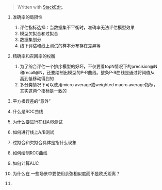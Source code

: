 


> Written with [StackEdit](https://stackedit.io/).

1. 准确率的局限性
	1. 评估指标选择：当数据集不平衡时，准确率无法评估模型效果
	2. 模型欠拟合和过拟合
	3. 数据集划分
	4. 线下评估和线上测试的样本分布存在差异等

2. 精确率和召回率的权衡
	1. 为了综合评估一个排序模型的好坏，不仅要看topN情况下的precision@N和recall@N，还要绘制出模型的P-R曲线。整条P-R曲线是通过将阈值从高到低移动得到的
	2. 多分类情况下可以使用micro average或weighted macro average指标，其实这两个指标是一致的


3. 平方根误差的“意外”



4. 什么是ROC曲线
5. 为什么要进行在线A/B测试
6. 如何进行线上A/B测试
7. 过拟合和欠拟合具体是指什么现象
8. 如何绘制ROC曲线
9. 如何计算AUC
10. 为什么在 一些场景中要使用余弦相似度而不是欧氏距离？
11. 
<!--stackedit_data:
eyJoaXN0b3J5IjpbLTE4NDc5MTkxNzMsLTg3MjgyOTk3Niw1Nj
M4MTM2NDMsNTQ4MTk3MTM0LDczMDk5ODExNl19
-->